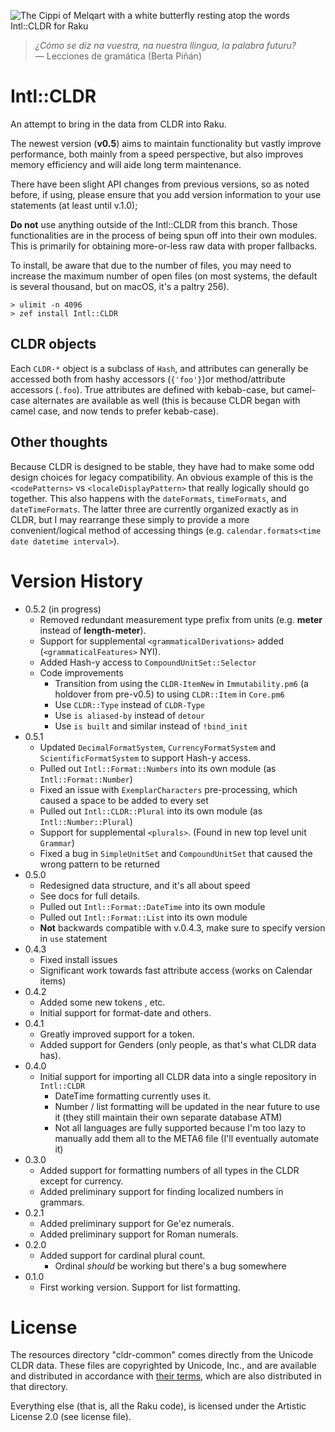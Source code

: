 ![The Cippi of Melqart with a white butterfly resting atop the words Intl::CLDR for Raku](docs/logo.png)

> *¿Cómo se diz na vuestra, na nuestra llingua, la palabra futuru?*  
— Lecciones de gramática (Berta Piñán)

# Intl::CLDR
An attempt to bring in the data from CLDR into Raku. 

The newest version (**v0.5**) aims to maintain functionality but vastly improve performance, both
mainly from a speed perspective, but also improves memory efficiency and will aide long term maintenance.

There have been slight API changes from previous versions, so as noted before, if using, please
ensure that you add version information to your use statements (at least until v.1.0);

**Do not** use anything outside of the Intl::CLDR from this branch.
Those functionalities are in the process of being spun off into their own modules.
This is primarily for obtaining more-or-less raw data with proper fallbacks.

To install, be aware that due to the number of files, you may need to increase the maximum number of open files (on most systems, the default is several thousand, but on macOS, it's a paltry 256).

```
> ulimit -n 4096
> zef install Intl::CLDR
```

## CLDR objects

Each `CLDR-*` object is a subclass of `Hash`, and attributes can generally be accessed both from 
hashy accessors (`{'foo'}`)or method/attribute accessors (`.foo`).
True attributes are defined with kebab-case, but camel-case alternates are available as well (this is because CLDR began with camel case, and now tends to prefer kebab-case).  

## Other thoughts

Because CLDR is designed to be stable, they have had to make some odd design choices for legacy compatibility.
An obvious example of this is the `<codePatterns>` vs `<localeDisplayPattern>` that really logically should go together.
This also happens with the `dateFormats`, `timeFormats`, and `dateTimeFormats`.
The latter three are currently organized exactly as in CLDR, but I may rearrange these simply to provide a more convenient/logical method of accessing things (e.g. `calendar.formats<time date datetime interval>`).

# Version History
  * 0.5.2 (in progress) 
    * Removed redundant measurement type prefix from units (e.g. **meter** instead of **length-meter**).  
    * Support for supplemental `<grammaticalDerivations>` added (`<grammaticalFeatures>` NYI).
    * Added Hash-y access to `CompoundUnitSet::Selector`
    * Code improvements
      * Transition from using the `CLDR-ItemNew` in `Immutability.pm6` (a holdover from pre-v0.5) to using `CLDR::Item` in `Core.pm6`
      * Use `CLDR::Type` instead of `CLDR-Type`
      * Use `is aliased-by` instead of `detour`
      * Use `is built` and similar instead of `!bind_init`
  * 0.5.1
    * Updated `DecimalFormatSystem`, `CurrencyFormatSystem` and `ScientificFormatSystem` to support Hash-y access.
    * Pulled out `Intl::Format::Numbers` into its own module (as `Intl::Format::Number`)
    * Fixed an issue with `ExemplarCharacters` pre-processing, which caused a space to be added to every set
    * Pulled out `Intl::CLDR::Plural` into its own module (as `Intl::Number::Plural`)
    * Support for supplemental `<plurals>`.  (Found in new top level unit `Grammar`)
    * Fixed a bug in `SimpleUnitSet` and `CompoundUnitSet` that caused the wrong pattern to be returned
  * 0.5.0
    * Redesigned data structure, and it's all about speed
    * See docs for full details.
    * Pulled out `Intl::Format::DateTime` into its own module
    * Pulled out `Intl::Format::List` into its own module
    * **Not** backwards compatible with v.0.4.3, make sure to specify version in `use` statement
  * 0.4.3
    * Fixed install issues
    * Significant work towards fast attribute access (works on Calendar items)
  * 0.4.2
    * Added some new tokens <local-alpha>, etc.
    * Initial support for format-date and others.
  * 0.4.1
    * Greatly improved support for a <local-number> token.
    * Added support for Genders (only people, as that's what CLDR data has).
  * 0.4.0
    * Initial support for importing all CLDR data into a single repository in `Intl::CLDR`
      * DateTime formatting currently uses it.
      * Number / list formatting will be updated in the near future to use it (they still maintain their own separate database ATM)
      * Not all languages are fully supported because I'm too lazy to manually add them all to the META6 file (I'll eventually automate it)
  * 0.3.0
    * Added support for formatting numbers of all types in the CLDR except for currency.
    * Added preliminary support for finding localized numbers in grammars.
  * 0.2.1
    * Added preliminary support for Ge'ez numerals.  
    * Added preliminary support for Roman numerals.  
  * 0.2.0
    * Added support for cardinal plural count.
      * Ordinal *should* be working but there's a bug somewhere
  * 0.1.0  
    * First working version.  Support for list formatting.  

# License

The resources directory "cldr-common" comes directly from the Unicode CLDR data.
These files are copyrighted by Unicode, Inc., and are available and distributed
in accordance with [their terms](http://www.unicode.org/copyright.html), which are
also distributed in that directory.

Everything else (that is, all the Raku code), is licensed under the Artistic License 2.0 (see license file).
